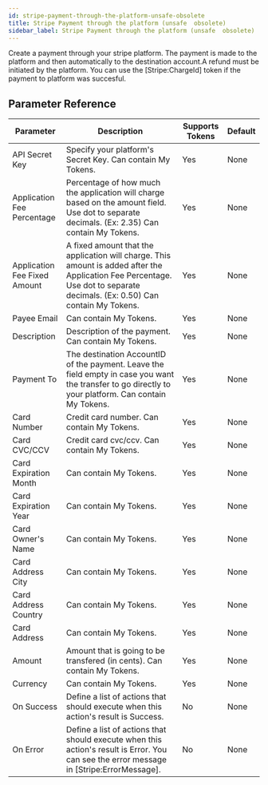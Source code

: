 ```yaml
---
id: stripe-payment-through-the-platform-unsafe-obsolete
title: Stripe Payment through the platform (unsafe  obsolete)
sidebar_label: Stripe Payment through the platform (unsafe  obsolete)
---
```



Create a payment through your stripe platform. The payment is made to the platform and then automatically to the destination account.A refund must be initiated by the platform. You can use the [Stripe:ChargeId] token if the payment to platform was succesful.

## Parameter Reference
| Parameter | Description | Supports Tokens | Default |
| -- | -- | -- | -- |
| API Secret Key | Specify your platform's Secret Key. Can contain My Tokens. | Yes | None |
| Application Fee Percentage | Percentage of how much the application will charge based on the amount field. Use dot to separate decimals. (Ex: 2.35) Can contain My Tokens. | Yes | None |
| Application Fee Fixed Amount | A fixed amount that the application will charge. This amount is added after the Application Fee Percentage. Use dot to separate decimals. (Ex: 0.50) Can contain My Tokens. | Yes | None |
| Payee Email | Can contain My Tokens. | Yes | None |
| Description | Description of the payment. Can contain My Tokens. | Yes | None |
| Payment To | The destination AccountID of the payment. Leave the field empty in case you want the transfer to go directly to your platform. Can contain My Tokens. | Yes | None |
| Card Number | Credit card number. Can contain My Tokens. | Yes | None |
| Card CVC/CCV | Credit card cvc/ccv. Can contain My Tokens. | Yes | None |
| Card Expiration Month |  Can contain My Tokens. | Yes | None |
| Card Expiration Year | Can contain My Tokens. | Yes | None |
| Card Owner's Name | Can contain My Tokens. | Yes | None |
| Card Address City | Can contain My Tokens. | Yes | None |
| Card Address Country | Can contain My Tokens. | Yes | None |
| Card Address | Can contain My Tokens. | Yes | None |
| Amount | Amount that is going to be transfered (in cents). Can contain My Tokens. | Yes | None |
| Currency | Can contain My Tokens. | Yes | None |
| On Success | Define a list of actions that should execute when this action's result is Success. | No | None |
| On Error | Define a list of actions that should execute when this action's result is Error. You can see the error message in [Stripe:ErrorMessage]. | No | None |
